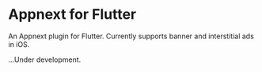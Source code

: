 Appnext for Flutter
===================

An Appnext plugin for Flutter. Currently supports banner and interstitial ads in iOS.

…Under development.
